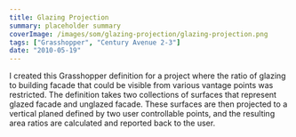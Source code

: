 ```yaml
---
title: Glazing Projection
summary: placeholder summary
coverImage: /images/som/glazing-projection/glazing-projection.png
tags: ["Grasshopper", "Century Avenue 2-3"]
date: "2010-05-19"
---
```


I created this Grasshopper definition for a project where the ratio of glazing to building facade that could be visible from various vantage points was restricted. The definition takes two collections of surfaces that represent glazed facade and unglazed facade. These surfaces are then projected to a vertical planed defined by two user controllable points, and the resulting area ratios are calculated and reported back to the user.
